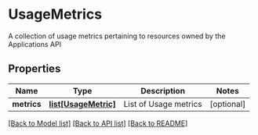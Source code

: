 # UsageMetrics

A collection of usage metrics pertaining to resources owned by the Applications API
## Properties
Name | Type | Description | Notes
------------ | ------------- | ------------- | -------------
**metrics** | [**list[UsageMetric]**](UsageMetric.md) | List of Usage metrics | [optional] 

[[Back to Model list]](../README.md#documentation-for-models) [[Back to API list]](../README.md#documentation-for-api-endpoints) [[Back to README]](../README.md)


